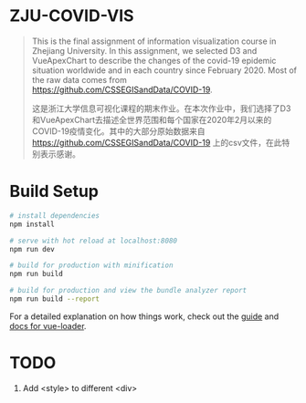 # ZJU-COVID-VIS

> This is the final assignment of information visualization course in Zhejiang University. In this assignment, we selected D3 and VueApexChart to describe the changes of the covid-19 epidemic situation worldwide and in each country since February 2020. Most of the raw data comes from https://github.com/CSSEGISandData/COVID-19.
>
> 这是浙江大学信息可视化课程的期末作业。在本次作业中，我们选择了D3和VueApexChart去描述全世界范围和每个国家在2020年2月以来的COVID-19疫情变化。其中的大部分原始数据来自 https://github.com/CSSEGISandData/COVID-19 上的csv文件，在此特别表示感谢。

# Build Setup

```bash
# install dependencies
npm install

# serve with hot reload at localhost:8080
npm run dev

# build for production with minification
npm run build

# build for production and view the bundle analyzer report
npm run build --report
```

For a detailed explanation on how things work, check out the [guide](http://vuejs-templates.github.io/webpack/) and [docs for vue-loader](http://vuejs.github.io/vue-loader).

# TODO

1. Add \<style> to different \<div>